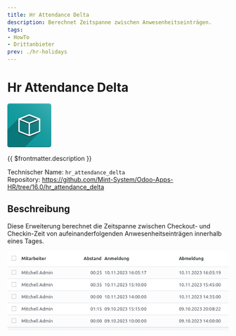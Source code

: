```yaml
---
title: Hr Attendance Delta
description: Berechnet Zeitspanne zwischen Anwesenheitseinträgen.
tags:
- HowTo
- Drittanbieter
prev: ./hr-holidays
---
```

# Hr Attendance Delta
![icon_oms_box](attachments/icon_oms_box.png)

{{ $frontmatter.description }}

Technischer Name: `hr_attendance_delta`\
Repository: <https://github.com/Mint-System/Odoo-Apps-HR/tree/16.0/hr_attendance_delta>

## Beschreibung

Diese Erweiterung berechnet die Zeitspanne zwischen Checkout- und Checkin-Zeit von aufeinanderfolgenden Anwesenheitseinträgen innerhalb eines Tages.

![](attachments/Hr%20Attendance%20Delta.png)